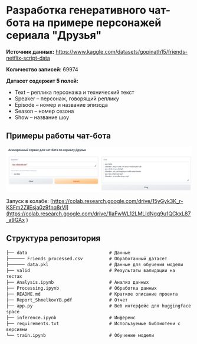# Разработка генеративного чат-бота на примере персонажей сериала "Друзья"

**Источник данных:** https://www.kaggle.com/datasets/gopinath15/friends-netflix-script-data 

**Количество записей**: 69974

**Датасет содержит 5 полей:**

* Text – реплика персонажа и технический текст
* Speaker – персонаж, говорящий реплику
* Episode – номер и название эпизода
* Season – номер сезона
* Show – название шоу

## Примеры работы чат-бота

<img src="./valid/result.png" width=auto height=auto/>

Запуск в колабе: [https://colab.research.google.com/drive/15yGyk3K_r-KSFm2ZilEsja0z9fnq8rVl](https://colab.research.google.com/drive/1IaFwWL12LMLIdNgq9u1QCkxL87_a9GAx )

## Структура репозитория
    ├── data                               # Данные
    ├────── Friends_processed.csv          # Обработанный датасет
    ├────── data.pkl                       # Данные для обучения модели
    ├── valid                              # Результаты валидации на тестах
    ├── Analysis.ipynb                     # Анализ данных
    ├── Processing.ipynb                   # Обработка данных
    ├── README.md                          # Краткое описание проекта
    ├── Report_ShmelkovYB.pdf              # Отчет
    ├── app.py                             # Веб интерфейс для huggingface space
    ├── inference.ipynb                    # Инференс
    ├── requirements.txt                   # Используемые библиотеки с версиями
    └── train.ipynb                        # Обучение модели
